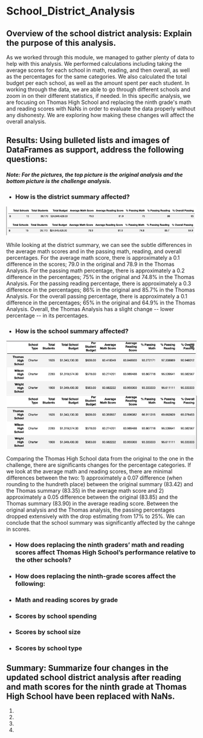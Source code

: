 # School_District_Analysis
## Overview of the school district analysis: Explain the purpose of this analysis.
As we worked through this module, we managed to gather plenty of data to help with this analysis. We performed calculations including taking the average scores for each school in math, reading, and then overall, as well as the percentages for the same categories. We also calculated the total budget per each school, as well as the amount spent per each student. In working through the data, we are able to go through different schools and zoom in on their different statistics, if needed. In this specific analysis, we are focusing on Thomas High School and replacing the ninth grade's math and reading scores with NaNs in order to evaluate the data properly without any dishonesty. We are exploring how making these changes will affect the overall analysis.

## Results: Using bulleted lists and images of DataFrames as support, address the following questions:
#### ***Note: For the pictures, the top picture is the original analysis and the bottom picture is the challenge analysis.***

- ### How is the district summary affected?
![District_Summary.png](Images/District_Summary.png)

While looking at the district summary, we can see the subtle differences in the average math scores and in the passing math, reading, and overall percentages. For the average math score, there is approximately a 0.1 difference in the scores; 79.0 in the original and 78.9 in the Thomas Analysis. For the passing math percentage, there is approximately a 0.2 difference in the percentages; 75% in the original and 74.8% in the Thomas Analysis. For the passing reading percentage, there is approximately a 0.3 difference in the percentages; 86% in the original and 85.7% in the Thomas Analysis. For the overall passing percentage, there is approximately a 0.1 difference in the percentages; 65% in the original and 64.9% in the Thomas Analysis. Overall, the Thomas Analysis has a slight change -- lower percentage -- in its percentages.

- ### How is the school summary affected?
![School_Summary.png](Images/School_Summary.png)

Comparing the Thomas High School data from the original to the one in the challenge, there are significants changes for the percentage categories. If we look at the average math and reading scores, there are minimal differences between the two: 1) approximately a 0.07 difference (when rounding to the hundreth place) between the original summary (83.42) and the Thomas summary (83.35) in the average math score and 2) approximately a 0.05 difference between the original (83.85) and the Thomas summary (83.90) in the average reading score. Between the original analysis and the Thomas analysis, the passing percentages dropped extensively with the drop estimating from 17% to 25%. We can conclude that the school summary was significantly affected by the cahnge in scores.


- ### How does replacing the ninth graders’ math and reading scores affect Thomas High School’s performance relative to the other schools?

- ### How does replacing the ninth-grade scores affect the following:

- ### Math and reading scores by grade

- ### Scores by school spending

- ### Scores by school size

- ### Scores by school type

## Summary: Summarize four changes in the updated school district analysis after reading and math scores for the ninth grade at Thomas High School have been replaced with NaNs.
1.
2.
3.
4.
